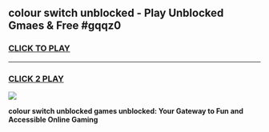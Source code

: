 
## colour switch unblocked - Play Unblocked Gmaes & Free #gqqz0
<h3>
<a href="https://news.freeplayer.one?title=colour_switch_unblocked&ref=24F">CLICK TO PLAY</a></h3>
<hr>

<h3>
<a href="https://news.freeplayer.one?title=colour_switch_unblocked&ref=24F">CLICK 2 PLAY</a>
  
</h3>

<a href="https://news.freeplayer.one?title=colour_switch_unblocked&ref=24F/"><img src="https://clearcache.store/games.png"></a>


**colour switch unblocked games unblocked: Your Gateway to Fun and Accessible Online Gaming**
